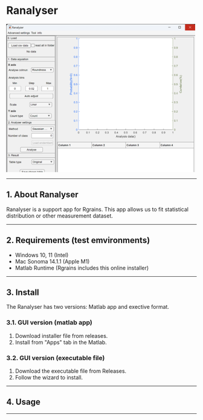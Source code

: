# Ranalyser

<img src="docs/ranalyser.png" width="500" >

---
## 1. About Ranalyser 
Ranalyser is a support app for Rgrains. This app allows us to fit statistical distribution or other measurement dataset.

---
## 2. Requirements (test emvironments)
- Windows 10, 11 (Intel)
- Mac Sonoma 14.1.1 (Apple M1)
- Matlab Runtime (Rgrains includes this online installer)

---
## 3. Install
The Ranalyser has two versions: Matlab app and exective format.
### 3.1. GUI version (matlab app)
1. Download installer file from releases.
2. Install from "Apps" tab in the Matlab.

### 3.2. GUI version (executable file)
1. Download the executable file from Releases.
2. Follow the wizard to install.

---
## 4. Usage
---
